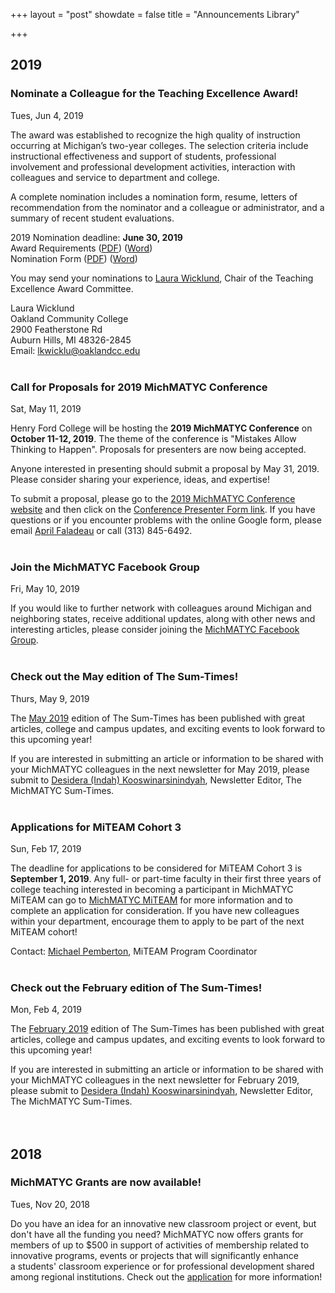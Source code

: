 +++
layout = "post"
showdate = false
title = "Announcements Library"

+++

## 2019

### Nominate a Colleague for the Teaching Excellence Award!
Tues, Jun 4, 2019

The award was established to recognize the high quality of instruction occurring at Michigan’s two-year colleges. 
The selection criteria include instructional effectiveness and support of students, professional involvement 
and professional development activities, interaction with colleagues and service to department and college.

A complete nomination includes a nomination form, resume, letters of recommendation from the nominator and a 
colleague or administrator, and a summary of recent student evaluations.

2019 Nomination deadline: **June 30, 2019**  
Award Requirements (<a href="/uploads/Criteria_2019.pdf" target="_blank">PDF</a>) (<a href="/uploads/Criteria_2019.docx" target="_blank">Word</a>)<br>
Nomination Form (<a href="/uploads/MichMATYC_Nom_Form_2019.pdf" target="_blank">PDF</a>) (<a href="/uploads/MichMATYC_Nom_Form_2019.docx" target="_blank">Word</a>)<br>

You may send your nominations to [Laura Wicklund](mailto:lkwicklu@oaklandcc.edu), Chair of the Teaching Excellence Award Committee.

Laura Wicklund<br>
Oakland Community College<br>
2900 Featherstone Rd<br>
Auburn Hills, MI  48326-2845<br>
Email: lkwicklu@oaklandcc.edu
<br/><br/>

### Call for Proposals for 2019 MichMATYC Conference
Sat, May 11, 2019

Henry Ford College will be hosting the **2019 MichMATYC Conference** on **October 11-12, 2019**. The theme of the conference is "Mistakes Allow Thinking to Happen". Proposals for presenters are now being accepted.

Anyone interested in presenting should submit a proposal by May 31, 2019. Please consider sharing your experience, ideas, and expertise!

To  submit a proposal, please go to the <a href="https://michmatyc2019.org/present/"> 2019 MichMATYC Conference website</a> and then click on the <a href="https://goo.gl/forms/ikXJbYTBoIZf5aZo2"> Conference Presenter Form link</a>. If you have questions or if you encounter problems with the online Google form, please email [April Faladeau](mailto:amfalardeau@hfcc.edu) or call (313) 845-6492.
<br/><br/>

### Join the MichMATYC Facebook Group
Fri, May 10, 2019

If you would like to further network with colleagues around Michigan and neighboring states, receive additional updates, along with other news and interesting articles, please consider joining the [MichMATYC Facebook Group](https://www.facebook.com/MichMATYC/).
<br/><br/>

### Check out the May edition of The Sum-Times!
Thurs, May 9, 2019

The [May 2019](https://michmatyc.netlify.com/uploads/MichMatycNewsletterMay2019.pdf) edition of The Sum-Times has been published with great articles, college and campus updates, and exciting events to look forward to this upcoming year!

If you are interested in submitting an article or information to be shared with your MichMATYC colleagues in the next newsletter for May 2019, please submit to [Desidera (Indah) Kooswinarsinindyah](mailto:Koowinarsinindyahd@macomb.edu), Newsletter Editor, The MichMATYC Sum-Times.
<br/><br/>

### Applications for MiTEAM Cohort 3
Sun, Feb 17, 2019

The deadline for applications to be considered for MiTEAM Cohort 3 is **September 1, 2019**. Any full- or part-time faculty in their first three years of college teaching interested in becoming a participant in MichMATYC MiTEAM can go to <a href="http://bit.ly/MiTeam">MichMATYC MiTEAM</a> for more information and to complete an application for consideration. If you have new colleagues within your department, encourage them to apply to be part of the next MiTEAM cohort!

Contact: <a href="mailto:pembertm@lcc.edu">Michael Pemberton</a>, MiTEAM Program Coordinator
<br/><br/>

### Check out the February edition of The Sum-Times!
Mon, Feb 4, 2019

The [February 2019](https://michmatyc.netlify.com/uploads/MichMatycNewsletterFeb2019.pdf) edition of 
The Sum-Times has been published with great articles, college and campus updates, and exciting events 
to look forward to this upcoming year!

If you are interested in submitting an article or information to be shared with your MichMATYC colleagues 
in the next newsletter for February 2019, please submit to [Desidera (Indah) Kooswinarsinindyah](mailto:Koowinarsinindyahd@macomb.edu), 
Newsletter Editor, The MichMATYC Sum-Times.
<br/><br/><br/>

## 2018

### MichMATYC Grants are now available!
Tues, Nov 20, 2018

Do you have an idea for an innovative new classroom project or event, but don't have all the funding you need? 
MichMATYC now offers grants for members of up to $500 in support of activities of membership related to innovative 
programs, events or projects that will significantly enhance a students' classroom experience or for professional 
development shared among regional institutions. Check out the [application](https://bit.ly/michmatycgrants) for more information!
